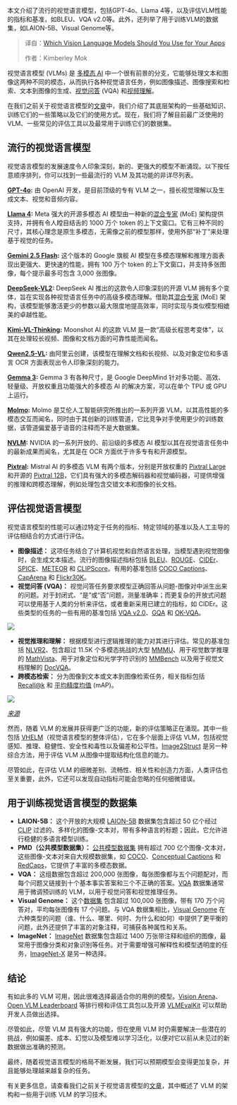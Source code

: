 
<!--
title: Vision Language模型选择指南
cover: https://cdn.thenewstack.io/media/2025/06/8847c636-pexels-cottonbro-5473955b.jpg
summary: 本文介绍了流行的视觉语言模型，包括GPT-4o、Llama 4等，以及评估VLM性能的指标和基准，如BLEU、VQA v2.0等。此外，还列举了用于训练VLM的数据集，如LAION-5B、Visual Genome等。
-->

本文介绍了流行的视觉语言模型，包括GPT-4o、Llama 4等，以及评估VLM性能的指标和基准，如BLEU、VQA v2.0等。此外，还列举了用于训练VLM的数据集，如LAION-5B、Visual Genome等。

> 译自：[Which Vision Language Models Should You Use for Your Apps](https://thenewstack.io/which-vision-language-models-should-you-use-for-your-apps/)
> 
> 作者：Kimberley Mok

视觉语言模型 (VLMs) 是 [多模态 AI](https://thenewstack.io/top-7-tools-for-building-multimodal-ai-applications/) 中一个很有前景的分支，它能够处理文本和图像这两种不同的模态，从而执行各种视觉语言任务，例如图像描述、图像搜索和检索、文本到图像的生成、[视觉问答](https://huggingface.co/tasks/visual-question-answering) (VQA) 和[视频理解](https://blog.fastforwardlabs.com/2021/12/14/an-introduction-to-video-understanding-capabilities-and-applications.html)。

在我们之前关于视觉语言模型的[文章](https://thenewstack.io/a-developers-guide-to-vision-language-models/)中，我们介绍了其底层架构的一些基础知识、训练它们的一些策略以及它们的使用方式。现在，我们将了解目前最广泛使用的 VLM、一些常见的评估工具以及最常用于训练它们的数据集。

## 流行的视觉语言模型

视觉语言模型的发展速度令人印象深刻，新的、更强大的模型不断涌现。以下按任意顺序排列，你可以找到一些最流行的 VLM 及其功能的非详尽列表。

**[GPT-4o](https://openai.com/index/hello-gpt-4o/):** 由 OpenAI 开发，是目前顶级的专有 VLM 之一，擅长视觉理解以及生成文本、视觉和音频内容。

**[Llama 4](https://www.llama.com/):** Meta 强大的开源多模态 AI 模型由一种新的[混合专家](https://www.ibm.com/think/topics/mixture-of-experts) (MoE) 架构提供支持，并拥有令人瞠目结舌的 1000 万个 token 的上下文窗口。它有三种不同的尺寸，其核心理念是原生多模态，无需像之前的模型那样，使用外部“补丁”来处理基于视觉的任务。

**[Gemini 2.5 Flash](https://deepmind.google/models/gemini/flash/):** 这个版本的 Google 旗舰 AI 模型在多模态理解和推理方面表现出更强大、更快速的性能，拥有 100 万个 token 的上下文窗口，并支持多张图像，每个提示最多可包含 3,000 张图像。

**[DeepSeek-VL2](https://github.com/deepseek-ai/DeepSeek-VL2):** DeepSeek AI 推出的这款令人印象深刻的开源 VLM 拥有多个变体，旨在实现各种视觉语言任务中的高级多模态理解。借助其[混合专家](https://thenewstack.io/deep-dive-into-deepseek-r1-how-it-works-and-what-it-can-do/) (MoE) 架构，该模型能够激活更少的参数以最大限度地提高效率，同时实现与类似模型相媲美的卓越性能。

**[Kimi-VL-Thinking](https://github.com/MoonshotAI/Kimi-VL):** Moonshot AI 的这款 VLM 是一款“高级长程思考变体”，以其在处理较长视频、图像和文档方面的可靠性能而闻名。

**[Qwen2.5-VL](https://github.com/QwenLM/Qwen2.5-VL):** 由阿里云创建，该模型在理解文档和长视频、以及对象定位和多语言 OCR 方面表现出令人印象深刻的能力。

**[Gemma 3](http://developers.googleblog.com/en/introducing-gemma3/):** Gemma 3 有各种尺寸，是 Google DeepMind 针对多功能、高效、轻量级、开放权重且功能强大的多模态 AI 的解决方案，可以在单个 TPU 或 GPU 上运行。

**[Molmo](https://molmo.org/):** Molmo 是艾伦人工智能研究所推出的一系列开源 VLM，以其高性能的多模态交互而闻名，同时由于其创新的训练管道，它比竞争对手使用更少的训练数据，该管道偏爱基于语音的注释而不是大数据集。

**[NVLM](https://research.nvidia.com/labs/adlr/NVLM-1/):** NVIDIA 的一系列开放的、前沿级的多模态 AI 模型以其在视觉语言任务中的最新成果而闻名，尤其是在 OCR 方面优于许多专有和开源模型。

**[Pixtral](https://mistral.ai/news/pixtral-large):** Mistral AI 的多模态 VLM 有两个版本，分别是开放权重的 [Pixtral Large](https://mistral.ai/news/pixtral-large) 和开源的 [Pixtral 12B](https://mistral.ai/news/pixtral-12b)，它们具有强大的多模态解码器和视觉编码器，可提供增强的推理和跨模态理解，例如处理包含交错文本和图像的长文档。

## 评估视觉语言模型

视觉语言模型的性能可以通过特定于任务的指标、特定领域的基准以及人工主导的评估相结合的方式进行评估。

*   **图像描述：** 这项任务结合了计算机视觉和自然语言处理，当模型遇到视觉图像时，会生成文本描述。流行的图像描述指标包括 [BLEU](https://aclanthology.org/P02-1040.pdf)、[ROUGE](https://aclanthology.org/W04-1013.pdf)、[CIDEr](https://www.cv-foundation.org/openaccess/content_cvpr_2015/papers/Vedantam_CIDEr_Consensus-Based_Image_2015_CVPR_paper.pdf)、[SPICE](https://github.com/peteanderson80/SPICE)、[METEOR](https://aclanthology.org/W05-0909.pdf) 和 [CLIPScore](https://aclanthology.org/2021.emnlp-main.595v2.pdf)。有用的基准包括 [COCO Captions](https://github.com/tylin/coco-caption)、[CapArena](https://caparena.github.io/) 和 [Flickr30K](https://www.kaggle.com/datasets/eeshawn/flickr30k)。
*   **视觉问答 (VQA)：** 视觉问答任务要求模型正确回答从问题-图像对中派生出来的问题。对于封闭式、“是”或“否”问题，测量准确率；而更复杂的开放式问题可以使用基于人类的分析来评估，或者重新采用已建立的指标，如 CIDEr。这些类型的任务的一些有用的基准包括 [VQA v2.0](https://visualqa.org/)、[GQA](https://cs.stanford.edu/people/dorarad/gqa/about.html) 和 [OK-VQA](https://okvqa.allenai.org/)。

[![](https://cdn.thenewstack.io/media/2025/06/93d2915d-vqa.png)](https://cdn.thenewstack.io/media/2025/06/93d2915d-vqa.png)

*   **视觉推理和理解：** 根据模型进行逻辑推理的能力对其进行评估。常见的基准包括 [NLVR2](https://github.com/lil-lab/nlvr)、包含超过 11.5K 个多模态挑战的大型 [MMMU](https://mmmu-benchmark.github.io/)、用于视觉数学推理的 [MathVista](https://mathvista.github.io/)、用于对象定位和光学字符识别的 [MMBench](https://github.com/open-compass/mmbench/) 以及用于视觉文档理解的 [DocVQA](https://www.docvqa.org/datasets)。
*   **跨模态检索：** 分为图像到文本或文本到图像检索任务，相关指标包括 [Recall@k](https://milvus.io/ai-quick-reference/what-are-the-key-metrics-used-to-evaluate-visionlanguage-models) 和 [平均精度均值](https://www.geeksforgeeks.org/computer-vision/mean-average-precision-map-in-computer-vision/) (mAP)。

[![](https://cdn.thenewstack.io/media/2025/06/442ef83e-vlm-tasks.png)](https://cdn.thenewstack.io/media/2025/06/442ef83e-vlm-tasks.png)

*[来源](https://arxiv.org/pdf/2210.09263)*

然而，随着 VLM 的发展并获得更广泛的功能，新的评估策略正在涌现。其中一些包括 [VHELM](https://openreview.net/pdf?id=TuMnKFKPho)（视觉语言模型的整体评估），它在多个层面上评估 VLM，包括视觉感知、推理、稳健性、安全性和毒性以及偏差和公平性。[Image2Struct](https://proceedings.neurips.cc/paper_files/paper/2024/file/d0718553fd6b227a353c6432cf893285-Paper-Datasets_and_Benchmarks_Track.pdf) 是另一种综合方法，用于评估 VLM 从图像中提取结构化信息的能力。

尽管如此，在评估 VLM 的细微差别、流畅性、相关性和创造力方面，人类评估也至关重要，此外，它还可以发现自动指标可能会忽略的任何细微错误。

## 用于训练视觉语言模型的数据集

*   **LAION-5B：** 这个开放的大规模 [LAION-5B](https://laion.ai/blog/laion-5b/) 数据集包含超过 50 亿个经过 [CLIP](https://openai.com/index/clip/) 过滤的、多样化的图像-文本对，带有多种语言的标题；因此，它允许进行稳健的多语言模型训练。
*   **PMD（公共模型数据集）：** [公共模型数据集](https://huggingface.co/datasets/facebook/pmd) 拥有超过 700 亿个图像-文本对，这些图像-文本对来自大规模数据集，如 [COCO](https://cocodataset.org/#home)、[Conceptual Captions](https://ai.google.com/research/ConceptualCaptions/) 和 [RedCaps](https://paperswithcode.com/dataset/tvrecap)，它提供了丰富的多模态数据。
*   **VQA：** 这组数据包含超过 200,000 张图像，每张图像都与五个问题配对，而每个问题又链接到十个基本事实答案和三个不正确的答案。[VQA](https://visualqa.org/) 数据集通常用于微调预训练的 VLM，以用于视觉问答和视觉推理任务。
*   **Visual Genome：** 这个[数据集](https://homes.cs.washington.edu/~ranjay/visualgenome/api.html) 包含超过 100,000 张图像，带有 170 万个问答对，平均每张图像有 17 个问题。与 VQA 数据集相比，[Visual Genome](https://homes.cs.washington.edu/~ranjay/visualgenome/index.html) 在六种类型的问题（谁、什么、哪里、何时、为什么和如何）中提供了更平衡的问题，此外还提供了丰富的对象注释，可捕获各种属性和关系。
*   **ImageNet：** [ImageNet](https://www.image-net.org/) 数据集包含超过 1400 万张带注释和组织的图像，最常用于图像分类和对象识别等任务。对于需要增强可解释性和模型透明度的任务，[ImageNet-X](https://facebookresearch.github.io/imagenetx/site/home) 是另一种选择。

## 结论

有如此多的 VLM 可用，因此很难选择最适合你的用例的模型。[Vision Arena](https://huggingface.co/spaces/WildVision/vision-arena)、[Open VLM Leaderboard](https://huggingface.co/spaces/opencompass/open_vlm_leaderboard) 等排行榜和评估工具包以及开源 [VLMEvalKit](https://github.com/open-compass/VLMEvalKit) 可以帮助开发人员做出选择。

尽管如此，尽管 VLM 具有强大的功能，但在使用 VLM 时仍需要解决一些潜在的挑战，例如偏差、成本、幻觉以及模型难以学习泛化，以便对它以前从未见过的新数据做出准确的预测。

最终，随着视觉语言模型的格局不断发展，我们可以预期模型会变得更加复杂，并且能够处理越来越复杂的任务。

有关更多信息，请查看我们之前关于视觉语言模型的[文章](https://thenewstack.io/a-developers-guide-to-vision-language-models/)，其中概述了 VLM 的架构和一些用于训练 VLM 的学习技术。